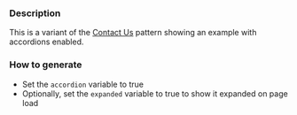 ### Description
This is a variant of the [Contact Us](./?p=molecules-contact-us) pattern showing an example with accordions enabled.

### How to generate
* Set the `accordion` variable to true
* Optionally, set the `expanded` variable to true to show it expanded on page load